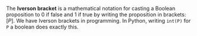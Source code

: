 The **Iverson bracket** is a mathematical notation for casting a Boolean proposition to 0 if false and 1 if true by writing the proposition in brackets: $[P]$. We have Iverson brackets in programming. In Python, writing `int(P)` for `P` a boolean does exactly this.